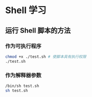 # Shell 学习

## 运行 Shell 脚本的方法

### 作为可执行程序

```bash
chmod +x ./test.sh # 使脚本具有执行权限
./test.sh
```

### 作为解释器参数

```bash
/bin/sh test.sh
sh test.sh
```